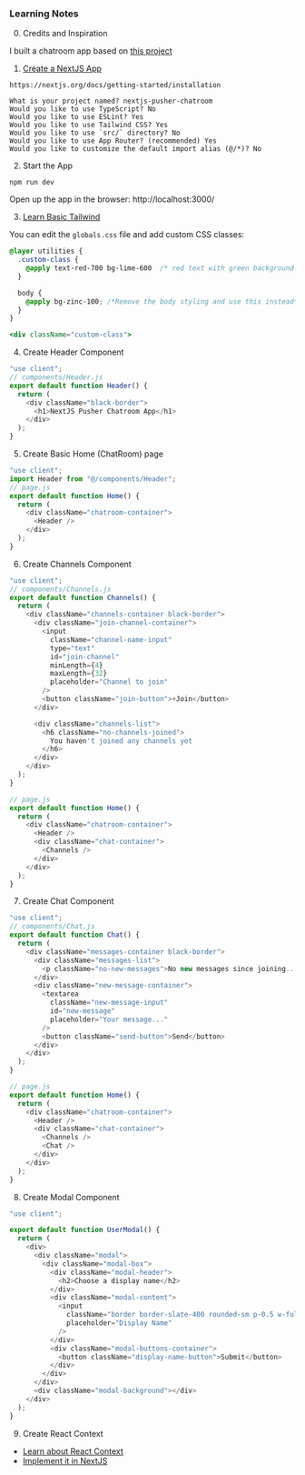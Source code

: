 ### Learning Notes 
0. Credits and Inspiration

I built a chatroom app based on [this project](https://github.com/thuyanduong/pusher-chatroom/tree/master)

1. [Create a NextJS App](https://nextjs.org/docs/getting-started/installation)

`https://nextjs.org/docs/getting-started/installation`

```
What is your project named? nextjs-pusher-chatroom
Would you like to use TypeScript? No
Would you like to use ESLint? Yes
Would you like to use Tailwind CSS? Yes
Would you like to use `src/` directory? No
Would you like to use App Router? (recommended) Yes
Would you like to customize the default import alias (@/*)? No
```

2. Start the App

`npm run dev`

Open up the app in the browser: http://localhost:3000/

3. [Learn Basic Tailwind](https://tailwindcss.com/docs/functions-and-directives)

You can edit the `globals.css` file and add custom CSS classes:

```css
@layer utilities {
  .custom-class {
    @apply text-red-700 bg-lime-600  /* red text with green background */;
  }

  body {
    @apply bg-zinc-100; /*Remove the body styling and use this instead*/
  }
}
```

```jsx
<div className="custom-class">
```

4. Create Header Component

```js
"use client";
// components/Header.js
export default function Header() {
  return (
    <div className="black-border">
      <h1>NextJS Pusher Chatroom App</h1>
    </div>
  );
}
```

5. Create Basic Home (ChatRoom) page

```js
"use client";
import Header from "@/components/Header";
// page.js
export default function Home() {
  return (
    <div className="chatroom-container">
      <Header />
    </div>
  );
}
```

6. Create Channels Component

```js
"use client";
// components/Channels.js
export default function Channels() {
  return (
    <div className="channels-container black-border">
      <div className="join-channel-container">
        <input
          className="channel-name-input"
          type="text"
          id="join-channel"
          minLength={4}
          maxLength={32}
          placeholder="Channel to join"
        />
        <button className="join-button">+Join</button>
      </div>

      <div className="channels-list">
        <h6 className="no-channels-joined">
          You haven't joined any channels yet
        </h6>
      </div>
    </div>
  );
}
```

```js
// page.js
export default function Home() {
  return (
    <div className="chatroom-container">
      <Header />
      <div className="chat-container">
        <Channels />
      </div>
    </div>
  );
}
```

7. Create Chat Component

```js
"use client";
// components/Chat.js
export default function Chat() {
  return (
    <div className="messages-container black-border">
      <div className="messages-list">
        <p className="no-new-messages">No new messages since joining...</p>
      </div>
      <div className="new-message-container">
        <textarea
          className="new-message-input"
          id="new-message"
          placeholder="Your message..."
        />
        <button className="send-button">Send</button>
      </div>
    </div>
  );
}
```

```js
// page.js
export default function Home() {
  return (
    <div className="chatroom-container">
      <Header />
      <div className="chat-container">
        <Channels />
        <Chat />
      </div>
    </div>
  );
}
```

8. Create Modal Component

```js
"use client";

export default function UserModal() {
  return (
    <div>
      <div className="modal">
        <div className="modal-box">
          <div className="modal-header">
            <h2>Choose a display name</h2>
          </div>
          <div className="modal-content">
            <input
              className="border border-slate-400 rounded-sm p-0.5 w-full"
              placeholder="Display Name"
            />
          </div>
          <div className="modal-buttons-container">
            <button className="display-name-button">Submit</button>
          </div>
        </div>
      </div>
      <div className="modal-background"></div>
    </div>
  );
}
```

9. Create React Context
* [Learn about React Context](https://legacy.reactjs.org/docs/context.html)
* [Implement it in NextJS]()
